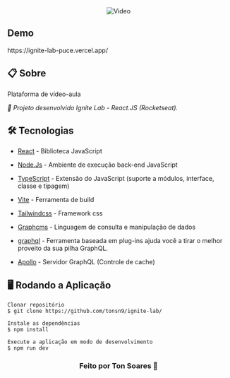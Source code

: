 <div align="center">
  <img alt="Video" src="event_platform.gif" />
</div>

<div>
<h2>Demo</h2>
https://ignite-lab-puce.vercel.app/
</div>

<h2>
📋 Sobre
</h2>
  <span> Plataforma de vídeo-aula</span>
<p> 
  <i>🚀 Projeto desenvolvido Ignite Lab - React.JS (Rocketseat).</i>
</p>


<h2> 🛠 Tecnologias </h2>

* <a href="https://pt-br.reactjs.org/">React</a> - Biblioteca JavaScript

* <a href="https://nodejs.org/en/">Node.Js</a> - Ambiente de execução back-end JavaScript

* <a href="https://www.typescriptlang.org/">TypeScript</a> - Extensão do JavaScript (suporte a módulos, interface, classe e tipagem)

*  <a href="https://vitejs.dev/">Vite</a> - Ferramenta de build

* <a href="https://tailwindcss.com/docs/installation">Tailwindcss</a> - Framework css

*  <a href="https://app.graphcms.com/">Graphcms</a> - Linguagem de consulta e manipulação de dados

* <a href="https://www.graphql-code-generator.com/docs/guides/react">graphql</a> - Ferramenta baseada em plug-ins ajuda você a tirar o melhor proveito da sua pilha GraphQL.

* <a href="https://www.apollographql.com/docs/react/">Apollo</a> - Servidor GraphQL (Controle de cache)

<h2> 🖥️ Rodando a Aplicação </h2>

```
Clonar repositório
$ git clone https://github.com/tonsn9/ignite-lab/

Instale as dependências
$ npm install

Execute a aplicação em modo de desenvolvimento
$ npm run dev
```
<h3 align="center">Feito por Ton Soares 🚀</h3>
